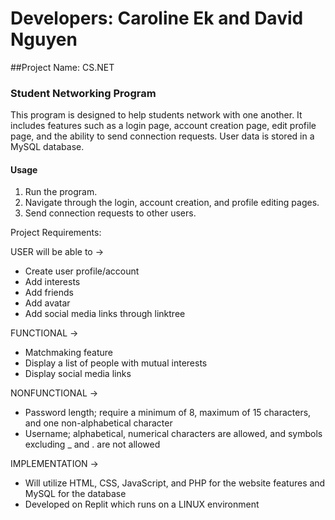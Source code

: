 # Developers: Caroline Ek and David Nguyen

##Project Name: CS.NET

### Student Networking Program

This program is designed to help students network with one another. It includes features such as a login page, account creation page, edit profile page, and the ability to send connection requests. User data is stored in a MySQL database.

#### Usage

1. Run the program.
2. Navigate through the login, account creation, and profile editing pages.
3. Send connection requests to other users.

Project Requirements:

 USER will be able to ->
- Create user profile/account
- Add interests
- Add friends
- Add avatar
- Add social media links through linktree

FUNCTIONAL ->
- Matchmaking feature
- Display a list of people with mutual interests
- Display social media links 

NONFUNCTIONAL ->
- Password length; require a minimum of 8, maximum of 15 characters, and one non-alphabetical character
- Username; alphabetical, numerical characters are allowed, and symbols excluding _ and . are not allowed

IMPLEMENTATION ->
- Will utilize HTML, CSS, JavaScript, and PHP for the website features and MySQL for the database
- Developed on Replit which runs on a LINUX environment

